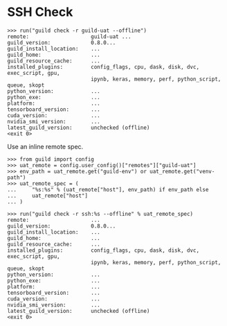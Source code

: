 # SSH Check

    >>> run("guild check -r guild-uat --offline")
    remote:                    guild-uat ...
    guild_version:             0.8.0...
    guild_install_location:    ...
    guild_home:                ...
    guild_resource_cache:      ...
    installed_plugins:         config_flags, cpu, dask, disk, dvc, exec_script, gpu,
                               ipynb, keras, memory, perf, python_script, queue, skopt
    python_version:            ...
    python_exe:                ...
    platform:                  ...
    tensorboard_version:       ...
    cuda_version:              ...
    nvidia_smi_version:        ...
    latest_guild_version:      unchecked (offline)
    <exit 0>

Use an inline remote spec.

    >>> from guild import config
    >>> uat_remote = config.user_config()["remotes"]["guild-uat"]
    >>> env_path = uat_remote.get("guild-env") or uat_remote.get("venv-path")
    >>> uat_remote_spec = (
    ...     "%s:%s" % (uat_remote["host"], env_path) if env_path else
    ...     uat_remote["host"]
    ... )

    >>> run("guild check -r ssh:%s --offline" % uat_remote_spec)
    remote:                    ...
    guild_version:             0.8.0...
    guild_install_location:    ...
    guild_home:                ...
    guild_resource_cache:      ...
    installed_plugins:         config_flags, cpu, dask, disk, dvc, exec_script, gpu,
                               ipynb, keras, memory, perf, python_script, queue, skopt
    python_version:            ...
    python_exe:                ...
    platform:                  ...
    tensorboard_version:       ...
    cuda_version:              ...
    nvidia_smi_version:        ...
    latest_guild_version:      unchecked (offline)
    <exit 0>
